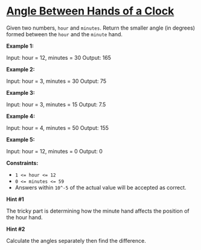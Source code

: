 # [Angle Between Hands of a Clock](https://leetcode.com/explore/challenge/card/july-leetcoding-challenge/545/week-2-july-8th-july-14th/3390/)

Given two numbers, `hour` and `minutes`. Return the smaller angle (in degrees) formed between the `hour` and the `minute` hand.

[](https://assets.leetcode.com/uploads/2019/12/26/sample_1_1673.png)

**Example 1:**

Input: hour = 12, minutes = 30
Output: 165

**Example 2:**

[](https://assets.leetcode.com/uploads/2019/12/26/sample_2_1673.png)

Input: hour = 3, minutes = 30
Output: 75

**Example 3:**

[](https://assets.leetcode.com/uploads/2019/12/26/sample_3_1673.png)

Input: hour = 3, minutes = 15
Output: 7.5

**Example 4:**

Input: hour = 4, minutes = 50
Output: 155

**Example 5:**

Input: hour = 12, minutes = 0
Output: 0

**Constraints:**

-   `1 <= hour <= 12`
-   `0 <= minutes <= 59`
-   Answers within `10^-5` of the actual value will be accepted as correct.

**Hint #1**

The tricky part is determining how the minute hand affects the position of the hour hand.

**Hint #2**

Calculate the angles separately then find the difference.
